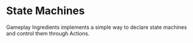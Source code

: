 # State Machines

Gameplay Ingredients implements a simple way to declare state machines and control them through Actions.